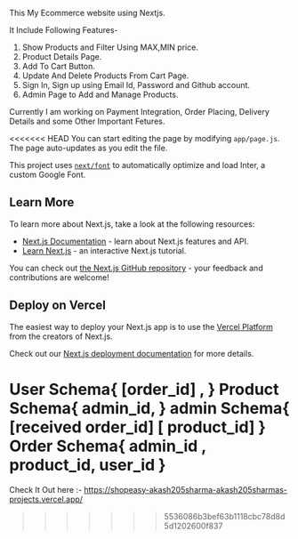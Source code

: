 
This My Ecommerce website using Nextjs.

It Include Following Features-

1. Show Products and Filter Using MAX,MIN price.
2. Product Details Page.
3. Add To Cart Button.
4. Update And Delete Products From Cart Page.
5. Sign In, Sign up using Email Id, Password and Github account.
6. Admin Page to Add and Manage Products.

Currently I am working on Payment Integration, Order Placing, Delivery Details and some Other Important Fetures.

<<<<<<< HEAD
You can start editing the page by modifying `app/page.js`. The page auto-updates as you edit the file.

This project uses [`next/font`](https://nextjs.org/docs/basic-features/font-optimization) to automatically optimize and load Inter, a custom Google Font.

## Learn More

To learn more about Next.js, take a look at the following resources:

- [Next.js Documentation](https://nextjs.org/docs) - learn about Next.js features and API.
- [Learn Next.js](https://nextjs.org/learn) - an interactive Next.js tutorial.

You can check out [the Next.js GitHub repository](https://github.com/vercel/next.js/) - your feedback and contributions are welcome!

## Deploy on Vercel

The easiest way to deploy your Next.js app is to use the [Vercel Platform](https://vercel.com/new?utm_medium=default-template&filter=next.js&utm_source=create-next-app&utm_campaign=create-next-app-readme) from the creators of Next.js.

Check out our [Next.js deployment documentation](https://nextjs.org/docs/deployment) for more details.


User Schema{
    [order_id] ,
}
Product Schema{
    admin_id,
}
admin Schema{
    [received order_id]
    [ product_id]
}
Order Schema{
    admin_id ,
    product_id,
    user_id
}
=======
Check It Out here :- https://shopeasy-akash205sharma-akash205sharmas-projects.vercel.app/
>>>>>>> 5536086b3bef63b1118cbc78d8d5d1202600f837
